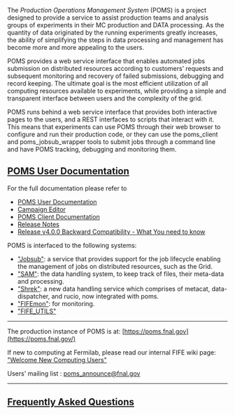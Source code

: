 

The *Production Operations Management System* (POMS) is a project designed to provide  a service to assist production teams and analysis groups of experiments in their MC production and DATA processing. As the quantity of data originated by the running experiments greatly increases, the ability of simplifying the steps in data processing and management has become more and more appealing to the users.

POMS provides a web service interface that enables automated jobs submission on distributed resources according to customers’ requests and subsequent monitoring and recovery of failed submissions, debugging and record keeping.
The ultimate goal is the most efficient utilization of all computing resources available to experiments, while providing a simple and transparent interface between users and the complexity of the grid.

POMS runs behind a web service interface that provides both interactive pages to the users, and a REST interfaces to scripts that interact with it. This means that experiments can use POMS through their web browser to configure and run their production code, or they can use the poms_client and poms_jobsub_wrapper tools to submit jobs through a command line and have POMS tracking, debugging and monitoring them.





## [POMS User Documentation](https://github.com/fermitools/poms/wiki/user-documentation)

For the full documentation please refer to

* [POMS User Documentation](https://github.com/fermitools/poms/wiki/user-documentation)
* [Campaign Editor](https://github.com/fermitools/poms/wiki/gui-workflow-editor-user-guide)
* [POMS Client Documentation](https://github.com/fermitools/poms/wiki/client-documentation)
* [Release Notes](https://github.com/fermitools/poms/wiki/release-notes)
* [Release v4.0.0 Backward Compatibility - What You need to know](https://github.com/fermitools/poms/wiki/backwards-compatibility)

POMS is interfaced to the following systems:

* ["Jobsub"](https://cdcvs.fnal.gov/redmine/projects/jobsub/wiki): a service that provides support for the job lifecycle enabling the management of jobs on distributed resources, such as the Grid.
* ["SAM"](https://cdcvs.fnal.gov/redmine/projects/sam/wiki/User-Guide-for-SAM): the data handling system, to keep track of files, their meta-data and processing. 
* ["Shrek"](https://github.com/fermitools/poms/wiki/Data-Dispatcher): a new data handling service which comprises of metacat, data-dispatcher, and rucio, now integrated with poms. 
* ["FIFEmon"](https://landscape.fnal.gov/monitor): for monitoring.
* ["FIFE_UTILS"](https://cdcvs.fnal.gov/redmine/projects/fife-utils/wiki)

----

The production instance of POMS is at: [https://poms.fnal.gov](https://poms.fnal.gov/)

If new to computing at Fermilab, please read our internal FIFE wiki page: ["Welcome New Computing Users"](https://cdcvs.fnal.gov/redmine/projects/fife/wiki/Welcome_New_Computing_Users)

Users' mailing list : poms_announce@fnal.gov

----


## [Frequently Asked Questions](https://github.com/fermitools/poms/wiki/frequently-asked-questions)
 
